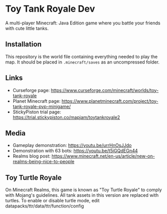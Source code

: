 # Toy Tank Royale Dev
A multi-player Minecraft: Java Edition game where you battle your friends with cute little tanks.

## Installation
This repository is the world file containing everything needed to play the map. It should be placed in `.minecraft/saves` as an uncompressed folder.

## Links
- Curseforge page: https://www.curseforge.com/minecraft/worlds/toy-tank-royale
- Planet Minecraft page: https://www.planetminecraft.com/project/toy-tank-royale-pvp-minigame/
- StickyPiston trial page: https://trial.stickypiston.co/mapjam/toytankroyale2

## Media
- Gameplay demonstration: https://youtu.be/urrHnOsJJdo
- Demonstration with 63 bots: https://youtu.be/t5iGQdEGn44
- Realms blog post: https://www.minecraft.net/en-us/article/new-on-realms-being-nice-to-people

## Toy Turtle Royale
On Minecraft Realms, this game is known as "Toy Turtle Royale" to comply with Mojang's guidelines. All tank assets in this version are replaced with turtles.
To enable or disable turtle mode, edit datapacks/ttr/data/ttr/function/config